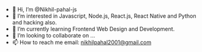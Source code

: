 - 👋 Hi, I’m @Nikhil-pahal-js
- 👀 I’m interested in Javascript, Node.js, React.js, React Native and Python and hacking also.
- 🌱 I’m currently learning Frontend Web Design and Development.
- 💞️ I’m looking to collaborate on ... 
- 📫 How to reach me email: nikhilpahal2001@gmail.com
<!---
Nikhil-pahal-js/Nikhil-pahal-js is a ✨ special ✨ repository because its `README.md` (this file) appears on your GitHub profile.
You can click the Preview link to take a look at your changes.
--->
